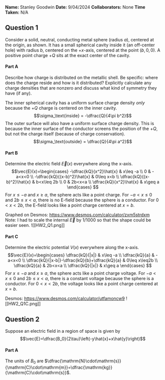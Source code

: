 **Name:** Stanley Goodwin
**Date:** 9/04/2024
**Collaborators:** None
**Time Taken:** N/A


## Question 1
Consider a solid, neutral, conducting metal sphere (radius $a$), centered at the origin, as shown.
It has a small spherical cavity inside it (an off-center hole) with radius $b$, centered on the $+x$-axis, centered at the point $(b, 0, 0)$. A positive point charge $+Q$ sits at the exact center of the cavity.

#### Part A
Describe how charge is distributed on the metallic shell. Be specific: where does the charge reside and how is it distributed? Explicitly calculate any charge densities that are nonzero and discuss what kind of symmetry they have (if any).

The inner spherical cavity has a uniform surface charge density *only* because the $+Q$ charge is centered on the inner cavity. $$\sigma_\text{inside} = -\dfrac{Q}{4\pi b^2}$$
The outer surface will also have a uniform surface charge density. This is because the inner surface of the conductor screens the position of the $+Q$, but not the charge itself (because of charge conservation). $$\sigma_\text{outside} = \dfrac{Q}{4\pi a^2}$$
#### Part B
Determine the electric field $\vec E(x)$ everywhere along the x-axis.
$$\vec{E}(x)=\begin{cases} 
-\dfrac{kQ}{x^2}\hat{x} & x\leq -a \\
0 & -a<x<0 \\
-\dfrac{kQ}{(x-b)^2}\hat{x} & 0\leq x<b \\
\dfrac{kQ}{(x-b)^2}\hat{x} & b<x\leq 2b \\
0 & 2b<x<a \\
\dfrac{kQ}{x^2}\hat{x} & x\geq a
\end{cases}
$$
For $x\le-a$ and $x\ge a$, the sphere acts like a point charge.
For $-a<x\le0$ and $2b\le x<a$, there is no E-field because the sphere is a conductor.
For $0<x<2b$, the E-field looks like a point charge centered at $x=b$.

Graphed on Desmos: https://www.desmos.com/calculator/zxm5strdxm 
Note: I had to scale the internal $\vec{E}$ by 1/1000 so that the shape could be easier seen.
![[HW2_Q1.png]]

#### Part C
Determine the electric potential $V(x)$ everywhere along the x-axis.
$$\vec{E}(x)=\begin{cases} 
\dfrac{kQ}{|x|} & x\leq -a \\
\dfrac{kQ}{a} & -a<x<0 \\
\dfrac{kQ}{|x-b|}-\dfrac{kQ}{b}+\dfrac{kQ}{a} & 0\leq x\leq2b \\
\dfrac{kQ}{a} & 2b<x<a \\
\dfrac{kQ}{|x|} & x\geq a
\end{cases}
$$
For $x\le-a$ and $x\ge a$, the sphere acts like a point charge voltage.
For $-a<x\le0$ and $2b\le x<a$, there is a constant voltage because the sphere is a conductor.
For $0<x<2b$, the voltage looks like a point charge centered at $x=b$.

Desmos: https://www.desmos.com/calculator/utfamoncw9
![[HW2_Q1C.png]]


## Question 2
Suppose an electric field in a region of space is given by
$$\vec{E}=\dfrac{B_0}{2\tau}\left(-y\hat{x}+x\hat{y}\right)$$
#### Part A
The units of $B_0$ are $\dfrac{\mathrm{N}\cdot\mathrm{s}}{\mathrm{C}\cdot\mathrm{m}}=\dfrac{\mathrm{kg}}{\mathrm{C}\cdot\mathrm{s}}$.
